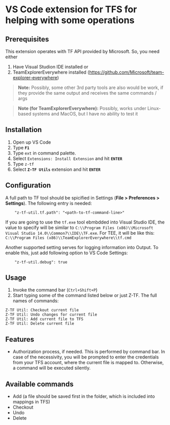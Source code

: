 # VS Code extension for TFS for helping with some operations
## Prerequisites
This extension operates with TF API provided by Microsoft. So, you need either
1. Have Visual Studion IDE installed
or
2. TeamExplorerEverywhere installed (https://github.com/Microsoft/team-explorer-everywhere)
> **Note:** Possibly, some other 3rd party tools are also would be work, if they provide the same output and receives the same commands / args

> **Note (for TeamExplorerEverywhere):** Possibly, works under Linux-based systems and MacOS, but I have no ability to test it

## Installation

1. Open up VS Code
2. Type **`F1`**
3. Type `ext` in command palette.
4. Select `Extensions: Install Extension` and hit **`ENTER`**
5. Type `z-tf`
6. Select **`Z-TF Utils`** extension and hit **`ENTER`**

## Configuration

A full path to TF tool should be spicified in Settings (**File > Preferences > Settings**).
The following entry is needed:

```
    "z-tf-util.tf.path": "<path-to-tf-command-line>"
```

If you are going to use the `tf.exe` tool ebmbdded into Visual Studio IDE, the value to specify will be similar to `C:\\Program Files (x86)\\Microsoft Visual Studio 14.0\\Common7\\IDE\\TF.exe`. For TEE, it will be like this: `C:\\Program Files (x86)\\TeamExplorerEverywhere\\tf.cmd`

Another supported setting serves for logging information into Output. To enable this, just add following option to VS Code Settings:
```
    "z-tf-util.debug": true
```

## Usage
1. Invoke the command bar (`Ctrl+Shift+P`)
2. Start typing some of the command listed below or just Z-TF. The full names of commands:
```
Z-TF Util: Checkout current file
Z-TF Util: Undo changes for current file
Z-TF Util: Add current file to TFS
Z-TF Util: Delete current file
```

## Features

* Authorization process, if needed. This is performed by command bar. In case of the necessivity, you will be prompted to enter the credentials from your TFS account, where the current file is mapped to. Otherwise, a command will be executed silently.

## Available commands

* Add (a file should be saved first in the folder, which is included into mappings in TFS)
* Checkout
* Undo
* Delete